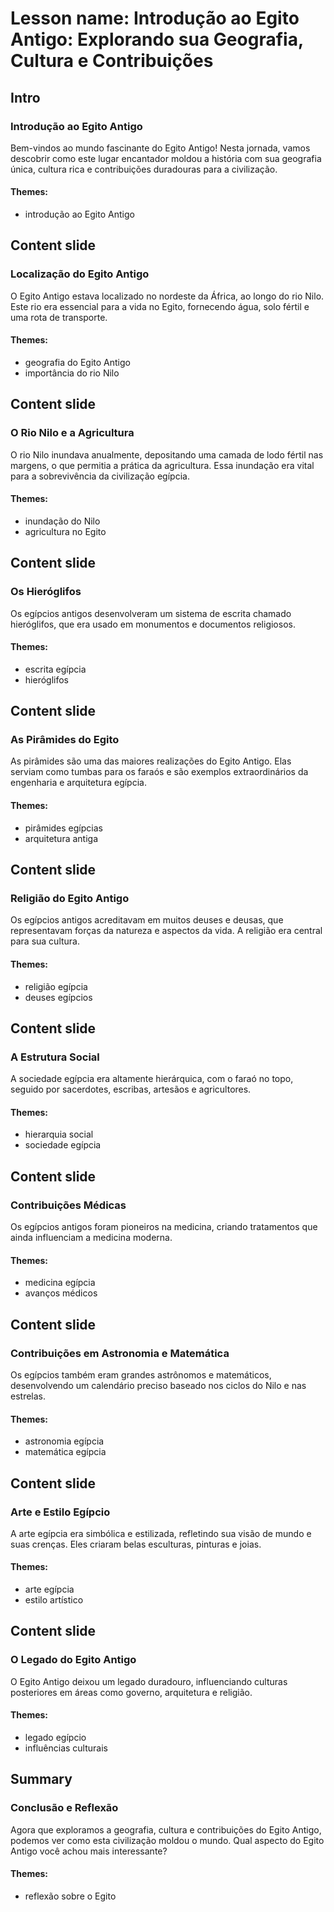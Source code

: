 # Lesson name: Introdução ao Egito Antigo: Explorando sua Geografia, Cultura e Contribuições

## Intro

### Introdução ao Egito Antigo

Bem-vindos ao mundo fascinante do Egito Antigo! Nesta jornada, vamos descobrir como este lugar encantador moldou a história com sua geografia única, cultura rica e contribuições duradouras para a civilização.

#### **Themes:**
- introdução ao Egito Antigo

## Content slide

### Localização do Egito Antigo

O Egito Antigo estava localizado no nordeste da África, ao longo do rio Nilo. Este rio era essencial para a vida no Egito, fornecendo água, solo fértil e uma rota de transporte.

#### **Themes:**
- geografia do Egito Antigo
- importância do rio Nilo

## Content slide

### O Rio Nilo e a Agricultura

O rio Nilo inundava anualmente, depositando uma camada de lodo fértil nas margens, o que permitia a prática da agricultura. Essa inundação era vital para a sobrevivência da civilização egípcia.

#### **Themes:**
- inundação do Nilo
- agricultura no Egito

## Content slide

### Os Hieróglifos

Os egípcios antigos desenvolveram um sistema de escrita chamado hieróglifos, que era usado em monumentos e documentos religiosos.

#### **Themes:**
- escrita egípcia
- hieróglifos

## Content slide

### As Pirâmides do Egito

As pirâmides são uma das maiores realizações do Egito Antigo. Elas serviam como tumbas para os faraós e são exemplos extraordinários da engenharia e arquitetura egípcia.

#### **Themes:**
- pirâmides egípcias
- arquitetura antiga

## Content slide

### Religião do Egito Antigo

Os egípcios antigos acreditavam em muitos deuses e deusas, que representavam forças da natureza e aspectos da vida. A religião era central para sua cultura.

#### **Themes:**
- religião egípcia
- deuses egípcios

## Content slide

### A Estrutura Social

A sociedade egípcia era altamente hierárquica, com o faraó no topo, seguido por sacerdotes, escribas, artesãos e agricultores.

#### **Themes:**
- hierarquia social
- sociedade egípcia

## Content slide

### Contribuições Médicas

Os egípcios antigos foram pioneiros na medicina, criando tratamentos que ainda influenciam a medicina moderna.

#### **Themes:**
- medicina egípcia
- avanços médicos

## Content slide

### Contribuições em Astronomia e Matemática

Os egípcios também eram grandes astrônomos e matemáticos, desenvolvendo um calendário preciso baseado nos ciclos do Nilo e nas estrelas.

#### **Themes:**
- astronomia egípcia
- matemática egípcia

## Content slide

### Arte e Estilo Egípcio

A arte egípcia era simbólica e estilizada, refletindo sua visão de mundo e suas crenças. Eles criaram belas esculturas, pinturas e joias.

#### **Themes:**
- arte egípcia
- estilo artístico

## Content slide

### O Legado do Egito Antigo

O Egito Antigo deixou um legado duradouro, influenciando culturas posteriores em áreas como governo, arquitetura e religião.

#### **Themes:**
- legado egípcio
- influências culturais

## Summary

### Conclusão e Reflexão

Agora que exploramos a geografia, cultura e contribuições do Egito Antigo, podemos ver como esta civilização moldou o mundo. Qual aspecto do Egito Antigo você achou mais interessante?

#### **Themes:**
- reflexão sobre o Egito
